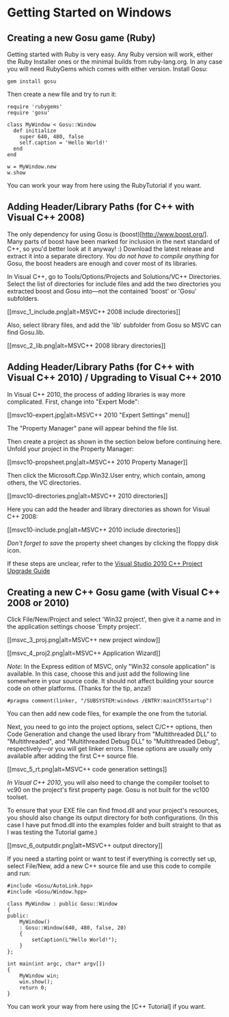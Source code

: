 # Getting Started on Windows
## Creating a new Gosu game (Ruby)

Getting started with Ruby is very easy. Any Ruby version will work, either the Ruby Installer ones or the minimal builds from ruby-lang.org. In any case you will need RubyGems which comes with either version. Install Gosu:

    gem install gosu

Then create a new file and try to run it:

    require 'rubygems'
    require 'gosu'
    
    class MyWindow < Gosu::Window
      def initialize
        super 640, 480, false
        self.caption = 'Hello World!'
      end
    end
    
    w = MyWindow.new
    w.show

You can work your way from here using the RubyTutorial if you want.

## Adding Header/Library Paths (for C++ with Visual C++ 2008)

The only dependency for using Gosu is (boost)[http://www.boost.org/]. Many parts of boost have been marked for inclusion in the next standard of C++, so you'd better look at it anyway! :) Download the latest release and extract it into a separate directory. *You do not have to compile anything* for Gosu, the boost headers are enough and cover most of its libraries.

In Visual C++, go to Tools/Options/Projects and Solutions/VC++ Directories. Select the list of directories for include files and add the two directories you extracted boost and Gosu into—not the contained 'boost' or 'Gosu' subfolders.

[[msvc_1_include.png|alt=MSVC++ 2008 include directories]]

Also, select library files, and add the 'lib' subfolder from Gosu so MSVC can find Gosu.lib.

[[msvc_2_lib.png|alt=MSVC++ 2008 library directories]]

## Adding Header/Library Paths (for C++ with Visual C++ 2010) / Upgrading to Visual C++ 2010

In Visual C++ 2010, the process of adding libraries is way more complicated. First, change into "Expert Mode":

[[msvc10-expert.jpg|alt=MSVC++ 2010 "Expert Settings" menu]]

The "Property Manager" pane will appear behind the file list.

Then create a project as shown in the section below before continuing here. Unfold your project in the Property Manager:

[[msvc10-propsheet.png|alt=MSVC++ 2010 Property Manager]]

Then click the Microsoft.Cpp.Win32.User entry, which contain, among others, the VC directories.

[[msvc10-directories.png|alt=MSVC++ 2010 directories]]

Here you can add the header and library directories as shown for Visual C++ 2008:

[[msvc10-include.png|alt=MSVC++ 2010 include directories]]

*Don't forget to save* the property sheet changes by clicking the floppy disk icon.

If these steps are unclear, refer to the [Visual Studio 2010 C++ Project Upgrade Guide][msdn.upgrade]

## Creating a new C++ Gosu game (with Visual C++ 2008 or 2010)

Click File/New/Project and select 'Win32 project', then give it a name and in the application settings choose 'Empty project'.

[[msvc_3_proj.png|alt=MSVC++ new project window]]

[[msvc_4_proj2.png|alt=MSVC++ Application Wizard]]

*Note:* In the Express edition of MSVC, only "Win32 console application" is available. In this case, choose this and just add the following line somewhere in your source code. It should not affect building your source code on other platforms. (Thanks for the tip, anza!)

    #pragma comment(linker, "/SUBSYSTEM:windows /ENTRY:mainCRTStartup")

You can then add new code files, for example the one from the tutorial.

Next, you need to go into the project options, select C/C++ options, then Code Generation and change the used library from "Multithreaded DLL" to "Multithreaded", and "Multithreaded Debug DLL" to "Multithreaded Debug", respectively—or you will get linker errors. These options are usually only available after adding the first C++ source file.

[[msvc_5_rt.png|alt=MSVC++ code generation settings]]

*In Visual C++ 2010*, you will also need to change the compiler toolset to vc90 on the project's first property page. Gosu is not built for the vc100 toolset.

To ensure that your EXE file can find fmod.dll and your project's resources, you should also change its output directory for both configurations. (In this case I have put fmod.dll into the examples folder and built straight to that as I was testing the Tutorial game.)

[[msvc_6_outputdir.png|alt=MSVC++ output directory]]

If you need a starting point or want to test if everything is correctly set up, select File/New, add a new C++ source file and use this code to compile and run:

    #include <Gosu/AutoLink.hpp>
    #include <Gosu/Window.hpp>
    
    class MyWindow : public Gosu::Window
    {
    public:
        MyWindow()
        : Gosu::Window(640, 480, false, 20)
        {
            setCaption(L"Hello World!");
        }
    };
    
    int main(int argc, char* argv[])
    {
        MyWindow win;
        win.show();
        return 0;
    }

You can work your way from here using the [C++ Tutorial] if you want.

[msdn.upgrade]: http://blogs.msdn.com/b/vcblog/archive/2010/03/02/visual-studio-2010-c-project-upgrade-guide.aspx